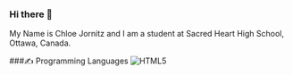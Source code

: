 ### Hi there 👋
My Name is Chloe Jornitz and I am a student at Sacred Heart High School, Ottawa, Canada.

###✍ Programming Languages
![HTML5](https://img.shields.io/badge/html5-%23E34F26.svg?style=for-the-badge&logo=html5&logoColor=white)
